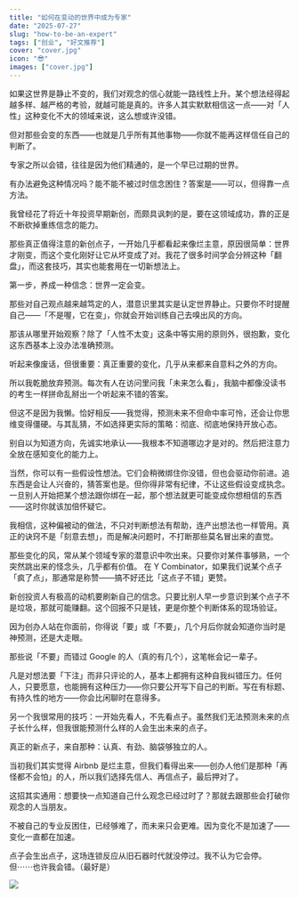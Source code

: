 ```yaml
---
title: "如何在变动的世界中成为专家"
date: "2025-07-27"
slug: "how-to-be-an-expert"
tags: ["创业", "好文推荐"]
cover: "cover.jpg"
icon: "😎"
images: ["cover.jpg"]
---
```

如果这世界是静止不变的，我们对观念的信心就能一路线性上升。某个想法经得起越多样、越严格的考验，就越可能是真的。许多人其实默默相信这一点——对「人性」这种变化不大的领域来说，这么想或许没错。



但对那些会变的东西——也就是几乎所有其他事物——你就不能再这样信任自己的判断了。



专家之所以会错，往往是因为他们精通的，是一个早已过期的世界。



有办法避免这种情况吗？能不能不被过时信念困住？答案是——可以，但得靠一点方法。



我曾经花了将近十年投资早期新创，而颇具讽刺的是，要在这领域成功，靠的正是不断砍掉重练信念的能力。



那些真正值得注意的新创点子，一开始几乎都看起来像烂主意，原因很简单：世界才刚变，而这个变化刚好让它从坏变成了对。我花了很多时间学会分辨这种「翻盘」，而这套技巧，其实也能套用在一切新想法上。



第一步，养成一种信念：世界一定会变。



那些对自己观点越来越笃定的人，潜意识里其实是认定世界静止。只要你不时提醒自己——「不是喔，它在变」，你就会开始训练自己去嗅出风的方向。



那该从哪里开始观察？除了「人性不太变」这条中等实用的原则外，很抱歉，变化这东西基本上没办法准确预测。



听起来像废话，但很重要：真正重要的变化，几乎从来都来自意料之外的方向。



所以我乾脆放弃预测。每次有人在访问里问我「未来怎么看」，我脑中都像没读书的考生一样拼命乱掰出一个听起来不错的答案。



但这不是因为我懒。恰好相反——我觉得，预测未来不但命中率可怜，还会让你思维变得僵硬。与其乱猜，不如选择更实际的策略：彻底、彻底地保持开放心态。



别自以为知道方向，先诚实地承认——我根本不知道哪边才是对的。然后把注意力全放在感知变化的能力上。



当然，你可以有一些假设性想法。它们会稍微绑住你没错，但也会驱动你前进。追东西是会让人兴奋的，猜答案也是。但你得非常有纪律，不让这些假设变成执念。
一旦别人开始把某个想法跟你绑在一起，那个想法就更可能变成你想相信的东西——这时你就该加倍怀疑它。



我相信，这种偏被动的做法，不只对判断想法有帮助，连产出想法也一样管用。真正的诀窍不是「刻意去想」，而是解决问题时，不打断那些莫名冒出来的直觉。



那些变化的风，常从某个领域专家的潜意识中吹出来。只要你对某件事够熟，一个突然跳出来的怪念头，几乎都有价值。
在 Y Combinator，如果我们说某个点子「疯了点」，那通常是称赞——搞不好还比「这点子不错」更赞。



新创投资人有极高的动机要刷新自己的信念。只要比别人早一步意识到某个点子不是垃圾，那就可能赚翻。这个回报不只是钱，更是你整个判断体系的现场验证。



因为创办人站在你面前，你得说「要」或「不要」，几个月后你就会知道你当时是神预测，还是大走眼。



那些说「不要」而错过 Google 的人（真的有几个），这笔帐会记一辈子。



凡是对想法要「下注」而非只评论的人，基本上都拥有这种自我纠错压力。任何人，只要愿意，也能拥有这种压力——你只要公开写下自己的判断。写在有标题、有持久性的地方——你会比闲聊时在意得多。



另一个我很常用的技巧：一开始先看人，不先看点子。虽然我们无法预测未来的点子长什么样，但我很能预测什么样的人会生出未来的点子。



真正的新点子，来自那种：认真、有劲、脑袋够独立的人。



当初我们其实觉得 Airbnb 是烂主意，但我们看得出来——创办人他们是那种「再怪都不会怕」的人，所以我们选择先信人、再信点子，最后押对了。



这招其实通用：想要快一点知道自己什么观念已经过时了？那就去跟那些会打破你观念的人当朋友。



不被自己的专业反困住，已经够难了，而未来只会更难。因为变化不是加速了——变化一直都在加速。



点子会生出点子，这场连锁反应从旧石器时代就没停过。我不认为它会停。
但⋯⋯也许我会错。（最好是）




![](https://prod-files-secure.s3.us-west-2.amazonaws.com/112d0858-5090-4d34-a606-b75eb8d65fd2/46476355-9cf3-4e99-9b7a-3531bc426380/1000202064.png?X-Amz-Algorithm=AWS4-HMAC-SHA256&X-Amz-Content-Sha256=UNSIGNED-PAYLOAD&X-Amz-Credential=ASIAZI2LB4666ZONW6HA%2F20250819%2Fus-west-2%2Fs3%2Faws4_request&X-Amz-Date=20250819T214330Z&X-Amz-Expires=3600&X-Amz-Security-Token=IQoJb3JpZ2luX2VjEH0aCXVzLXdlc3QtMiJHMEUCIFgT9W%2B3UDdst1p6TpVgOt2%2Febuc0I%2F5v7lPH%2B%2B9u%2FCFAiEA%2BYREnaoCUwereA1q9yRxzi3QrWMksljJvZDJHuV8L5wqiAQIxv%2F%2F%2F%2F%2F%2F%2F%2F%2F%2FARAAGgw2Mzc0MjMxODM4MDUiDIRcB8tEomXtuG3nbSrcA5ddHCsFyznRDpu%2BlXs9GziKywpb2h%2BSvY9JMwoIAA1oLhDmc1mwB0gqRtyoGvTmGaWgDiRDwDP8VqkXITZaiVfyaCEkJz%2FBG1%2BAMAJukUQhIA043axEtqsqAwdqi1g37JXR1BaQ9l%2BPxWX5oIXN2nprUm4hII4XQbCgLDKGVvTR8tKkOvoZpS4xxXDsqvQmye4OTA898CbIpWgeNpLcVyzQVeAeya3a%2FmMxuLsLnGsVlHM%2B2sqmygJaRM%2FSy%2FUy5tnF7s74%2FWzh5%2B2WZcO69hGd6VTcHNkPlpIDFMcsWRj4%2BoxVIFF5b8UvyrM9scObfZfetDjl%2BfYVz5Dsa%2BUUQahdJ7HGNe9e5yyyLOavErXLgRMfsDThf2QNVAYgRiUjEmxiXusL3SulqiOLeof%2Fx4%2Fxj0SIsMIQ6jOhSgg8ZF8%2FFLkCnxB%2FfJJj2i8AVoghLm%2BRsDbbN9EF6%2Fu6UDfeUrNCOoNMEbADaqLxEyjMiH7v3M4%2FC0vH826vVvo%2FJbKYHt0P4R9CWhXBDHgpg3vWtbinxQmC3tvaC779g0Ujj51hF2ptC9SRQjcRBKgfE9Yq98r%2Baz2ZhMgAugg0dnkDYSON4f43JfblGoPvKwFUTBEpQr%2FKWYDxL4cV23M9MKjNk8UGOqUBFb2FSa3Vi0apmV2l6TCCZ9oiKa5YiRYPoza056isknR3OH36JpYnkQiq%2FC3%2FvoVSTJLk7H5srum96Qx3%2B%2Bf3qMuy0TXIMuM7wjfp27bdjv5Wu5eJRAcW4cJmyN7bGUeoBTY6SUiy9Bi4ykx9NKrCNwpygbPxTMrUntdojey6zUqDYOAqAM6zHuLI0cshoWcZ3itA0FX7jxzhfIZDUfndswIfgbk3&X-Amz-Signature=56f1cecd740257c655661c28d292960971a296f357cd57e1d154f0203d66c101&X-Amz-SignedHeaders=host&x-amz-checksum-mode=ENABLED&x-id=GetObject)

